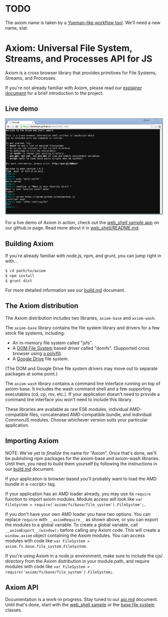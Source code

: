 
# TODO

The axiom name is taken by a [Yoeman-like workflow tool](https://www.npmjs.com/package/axiom).  We'll need a new name, stat.


# Axiom: Universal File System, Streams, and Processes API for JS

Axiom is a cross browser library that provides primitives for File Systems, Streams, and Processes.

If you're not already familiar with Axiom, please read our [explainer document](doc/explainer.md) for a brief introduction to the project.

## Live demo

[![Screenshot](samples/web_shell/images/screenshot-20150324.png)](https://github.com/chromium/axiom/tree/master/samples/web_shell/README.md)

For a live demo of Axiom in action, check out the [web_shell sample app](https://chromium.github.io/axiom/web_shell/) on our github.io page.  Read more about it in [web_shell/README.md](https://github.com/chromium/axiom/tree/master/samples/web_shell/README.md).

## Building Axiom

If you're already familiar with node.js, npm, and grunt, you can jump right in with...

```
$ cd path/to/axiom
$ npm install
$ grunt dist
```

For more detailed information see our [build.md](doc/build.md) document.

## The Axiom distribution

The Axiom distribution includes two libraries, `axiom-base` and `axiom-wash`.

The `axiom-base` library contains the file system library and drivers for a few stock file systems, including:

* An in-memory file system called "jsfs".
* A [DOM File System](http://dev.w3.org/2009/dap/file-system/pub/FileSystem/) based driver called "domfs".  (Supported cross browser using [a polyfill](https://github.com/ebidel/idb.filesystem.js).
* A [Google Drive](https://developers.google.com/drive/v2/reference/) file system.

(The DOM and Google Drive file system drivers may move out to separate packages at some point.)

The `axiom-wash` library contains a command line interface running on top of axiom-base.  It includes the wash command shell and a few supporting executables (cd, cp, mv, etc.).  If your application doesn't need to provide a command line interface you won't need to include this library.

These libraries are available as raw ES6 modules, individual AMD-compatible files, concatenated AMD-compatible bundle, and individual CommonJS modules.  Choose whichever version suits your particular application.

## Importing Axiom

NOTE: We've yet to *finalize* the name for "Axiom".  Once that's done, we'll be publishing npm packages for the axiom-base and axiom-wash libraries.  Until then, you need to build them yourself by following the instructions in our [build.md](doc/build.md) document.

If your application is browser based you'll probably want to load the AMD bundle in a &lt;script&gt; tag.

If your application has an AMD loader already, you may use its `require` function to import axiom modules.  Module access will look like `var FileSystem = require('axiom/fs/base/file_system').FileSystem';`.

If you don't have your own AMD loader you have two options.  You can replace `require` with `__axiomRequire__` as shown above, or you can export the modules to a global variable.  To create a global variable, call `__axiomExport__(window);` before calling any Axiom code.  This will create a `window.axiom` object containing the Axiom modules.  You can access modules with code like `var FileSystem = axiom.fs.base.file_system.FileSystem`.

If you're using Axiom in a node.js environment, make sure to include the cjs/ directory from the Axiom distribution in your module path, and require modules with code like `var FileSystem = require('axiom/fs/base/file_system').FileSystem;`.

## Axiom API

Documentation is a work-in progress.  Stay tuned to our [api.md](doc/api.md) document.  Until that's done, start with the [web_shell sample](samples/web_shell/) or the [base file system](lib/axiom/fs/base) classes.
